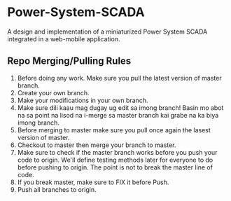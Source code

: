 Power-System-SCADA
==================

A design and implementation of a miniaturized Power System SCADA integrated in a web-mobile application.


Repo Merging/Pulling Rules
--------------------

1. Before doing any work. Make sure you pull the latest version of master branch.
2. Create your own branch.
3. Make your modifications in your own branch.
4. Make sure dili kaau mag dugay ug edit sa imong branch! Basin mo abot na sa point na lisod na i-merge sa master branch kai grabe na ka biya imong branch.
5. Before merging to master make sure you pull once again the lasest version of master.
6. Checkout to master then merge your branch to master.
7. Make sure to check if the master branch works before you push your code to origin. We'll define testing methods later for everyone to do before pushing to origin. The point is not to break the master line of code.
8. If you break master, make sure to FIX it before Push.
9. Push all branches to origin.
